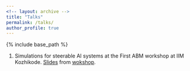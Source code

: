```yaml
---
<!-- layout: archive -->
title: "Talks"
permalink: /talks/
author_profile: true
---
```


{% include base_path %}

1. Simulations for steerable AI systems at the First ABM workshop at IIM Kozhikode. [Slides](https://shorturl.at/toIYG) from [wokshop](https://iimk.ac.in/apps/ABMWorkshop25/).
